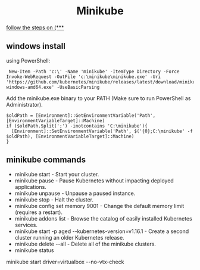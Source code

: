     
   <div align="center">

# **Minikube**

</div>

[follow the steps on (***](https://minikube.sigs.k8s.io/docs/start/?arch=%2Fwindows%2Fx86-64%2Fstable%2F.exe+download)

## windows install

   using PowerShell:

     New-Item -Path 'c:\' -Name 'minikube' -ItemType Directory -Force Invoke-WebRequest -OutFile 'c:\minikube\minikube.exe' -Uri 'https://github.com/kubernetes/minikube/releases/latest/download/minikube-windows-amd64.exe' -UseBasicParsing
     
   Add the minikube.exe binary to your PATH (Make sure to run PowerShell as Administrator).

    $oldPath = [Environment]::GetEnvironmentVariable('Path', [EnvironmentVariableTarget]::Machine)
    if ($oldPath.Split(';') -inotcontains 'C:\minikube'){
      [Environment]::SetEnvironmentVariable('Path', $('{0};C:\minikube' -f $oldPath), [EnvironmentVariableTarget]::Machine)
    }


## minikube commands

  * minikube start - Start your cluster.
  * minikube pause - Pause Kubernetes without impacting deployed applications.
  * minikube unpause - Unpause a paused instance.
  * minikube stop - Halt the cluster.
  * minikube config set memory 9001 - Change the default memory limit (requires a restart).
  * minikube addons list - Browse the catalog of easily installed Kubernetes services.
  * minikube start -p aged --kubernetes-version=v1.16.1 - Create a second cluster running an older Kubernetes release.
  * minikube delete --all - Delete all of the minikube clusters.
  * minikube status

  minikube start driver=virtualbox --no-vtx-check
 
